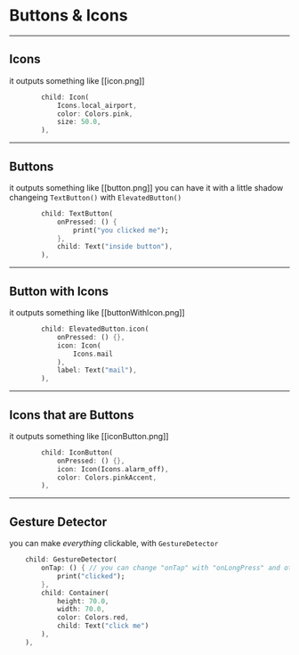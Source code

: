 # Buttons & Icons
---
## Icons
it outputs something like [[icon.png]]
``` dart
        child: Icon(
            Icons.local_airport,
            color: Colors.pink,
            size: 50.0,
        ),
```

---
## Buttons
it outputs something like [[button.png]]
you can have it with a little shadow changeing `TextButton()` with `ElevatedButton()`
``` dart
        child: TextButton(
            onPressed: () {
                print("you clicked me");
            },
            child: Text("inside button"),
        ),
```
	
---
## Button with Icons
it outputs something like [[buttonWithIcon.png]]
``` dart
        child: ElevatedButton.icon(
            onPressed: () {},
            icon: Icon(
                Icons.mail
            ),
            label: Text("mail"),
        ),
```
	
---
## Icons that are Buttons
it outputs something like [[iconButton.png]]
``` dart 
        child: IconButton(
            onPressed: () {},
            icon: Icon(Icons.alarm_off),
            color: Colors.pinkAccent,
        ),
```

---
## Gesture Detector
you can make *everything* clickable, with `GestureDetector`
``` dart
	child: GestureDetector(
		onTap: () { // you can change "onTap" with "onLongPress" and others
			print("clicked"); 
		},
		child: Container(
			height: 70.0,
			width: 70.0,
			color: Colors.red,
			child: Text("click me")
		),
	),
```